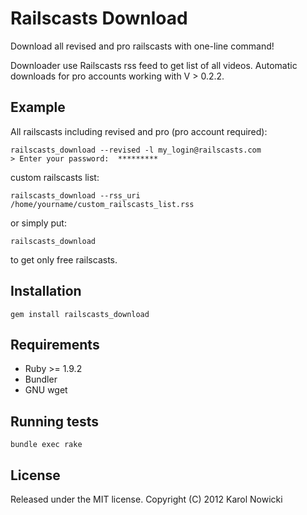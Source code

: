 # Railscasts Download

Download all revised and pro railscasts with one-line command!

Downloader use Railscasts rss feed to get list of all videos. Automatic downloads for pro accounts working with V > 0.2.2.

## Example

All railscasts including revised and pro (pro account required):

    railscasts_download --revised -l my_login@railscasts.com
    > Enter your password:  *********

custom railscasts list:

    railscasts_download --rss_uri /home/yourname/custom_railscasts_list.rss

or simply put:

    railscasts_download

to get only free railscasts.

## Installation

    gem install railscasts_download

## Requirements

 * Ruby >= 1.9.2
 * Bundler
 * GNU wget

## Running tests

    bundle exec rake

## License

Released under the MIT license. Copyright (C) 2012 Karol Nowicki